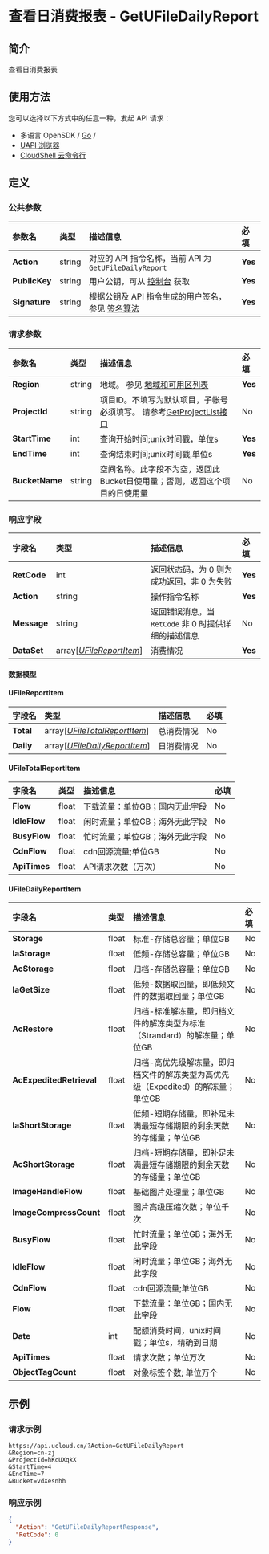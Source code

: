 # 查看日消费报表 - GetUFileDailyReport

## 简介

查看日消费报表






## 使用方法

您可以选择以下方式中的任意一种，发起 API 请求：
- 多语言 OpenSDK / [Go](https://github.com/ucloud/ucloud-sdk-go) /
- [UAPI 浏览器](https://console.ucloud.cn/uapi/detail?id=GetUFileDailyReport)
- [CloudShell 云命令行](https://shell.ucloud.cn/)


## 定义

### 公共参数

| 参数名 | 类型 | 描述信息 | 必填 |
|:---|:---|:---|:---|
| **Action**     | string  | 对应的 API 指令名称，当前 API 为 `GetUFileDailyReport`                        | **Yes** |
| **PublicKey**  | string  | 用户公钥，可从 [控制台](https://console.ucloud.cn/uapi/apikey) 获取                                             | **Yes** |
| **Signature**  | string  | 根据公钥及 API 指令生成的用户签名，参见 [签名算法](api/summary/signature.md)  | **Yes** |

### 请求参数

| 参数名 | 类型 | 描述信息 | 必填 |
|:---|:---|:---|:---|
| **Region** | string | 地域。 参见 [地域和可用区列表](https://docs.ucloud.cn/api/summary/regionlist) |**Yes**|
| **ProjectId** | string | 项目ID。不填写为默认项目，子帐号必须填写。 请参考[GetProjectList接口](https://docs.ucloud.cn/api/summary/get_project_list) |No|
| **StartTime** | int | 查询开始时间;unix时间戳，单位s |**Yes**|
| **EndTime** | int | 查询结束时间;unix时间戳,单位s |**Yes**|
| **BucketName** | string | 空间名称。此字段不为空，返回此Bucket日使用量；否则，返回这个项目的日使用量 |No|

### 响应字段

| 字段名 | 类型 | 描述信息 | 必填 |
|:---|:---|:---|:---|
| **RetCode** | int | 返回状态码，为 0 则为成功返回，非 0 为失败 |**Yes**|
| **Action** | string | 操作指令名称 |**Yes**|
| **Message** | string | 返回错误消息，当 `RetCode` 非 0 时提供详细的描述信息 |No|
| **DataSet** | array[[*UFileReportItem*](#UFileReportItem)] | 消费情况 |**Yes**|

#### 数据模型


#### UFileReportItem

| 字段名 | 类型 | 描述信息 | 必填 |
|:---|:---|:---|:---|
| **Total** | array[[*UFileTotalReportItem*](#UFileTotalReportItem)] | 总消费情况 |No|
| **Daily** | array[[*UFileDailyReportItem*](#UFileDailyReportItem)] | 日消费情况 |No|

#### UFileTotalReportItem

| 字段名 | 类型 | 描述信息 | 必填 |
|:---|:---|:---|:---|
| **Flow** | float | 下载流量：单位GB；国内无此字段 |No|
| **IdleFlow** | float | 闲时流量；单位GB；海外无此字段 |No|
| **BusyFlow** | float | 忙时流量；单位GB；海外无此字段 |No|
| **CdnFlow** | float | cdn回源流量;单位GB |No|
| **ApiTimes** | float | API请求次数（万次） |No|

#### UFileDailyReportItem

| 字段名 | 类型 | 描述信息 | 必填 |
|:---|:---|:---|:---|
| **Storage** | float | 标准-存储总容量；单位GB |No|
| **IaStorage** | float | 低频-存储总容量；单位GB |No|
| **AcStorage** | float | 归档-存储总容量；单位GB |No|
| **IaGetSize** | float | 低频-数据取回量，即低频文件的数据取回量；单位GB |No|
| **AcRestore** | float | 归档-标准解冻量，即归档文件的解冻类型为标准（Strandard）的解冻量；单位GB |No|
| **AcExpeditedRetrieval** | float | 归档-高优先级解冻量，即归档文件的解冻类型为高优先级（Expedited）的解冻量；单位GB |No|
| **IaShortStorage** | float | 低频-短期存储量，即补足未满最短存储期限的剩余天数的存储量；单位GB |No|
| **AcShortStorage** | float | 归档-短期存储量，即补足未满最短存储期限的剩余天数的存储量；单位GB |No|
| **ImageHandleFlow** | float | 基础图片处理量；单位GB |No|
| **ImageCompressCount** | float | 图片高级压缩次数；单位千次 |No|
| **BusyFlow** | float | 忙时流量；单位GB；海外无此字段 |No|
| **IdleFlow** | float | 闲时流量；单位GB；海外无此字段 |No|
| **CdnFlow** | float | cdn回源流量;单位GB |No|
| **Flow** | float | 下载流量：单位GB；国内无此字段 |No|
| **Date** | int | 配额消费时间，unix时间戳；单位s，精确到日期 |No|
| **ApiTimes** | float | 请求次数；单位万次 |No|
| **ObjectTagCount** | float | 对象标签个数; 单位万个 |No|

## 示例

### 请求示例
    
```
https://api.ucloud.cn/?Action=GetUFileDailyReport
&Region=cn-zj
&ProjectId=hKcUXqkX
&StartTime=4
&EndTime=7
&Bucket=vdXesnhh
```

### 响应示例
    
```json
{
  "Action": "GetUFileDailyReportResponse",
  "RetCode": 0
}
```





